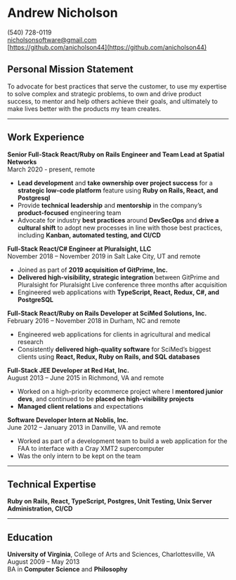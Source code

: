 # Andrew Nicholson
(540) 728-0119  
[nicholsonsoftware@gmail.com](nicholsonsoftware@gmail.com)  
[https://github.com/anicholson44](https://github.com/anicholson44)  

## Personal Mission Statement

To advocate for best practices that serve the customer, to use my expertise to solve complex and strategic problems, to own and drive product success, to mentor and help others achieve their goals, and ultimately to make lives better with the products my team creates.

--- 

## Work Experience  

**Senior Full-Stack React/Ruby on Rails Engineer and Team Lead at Spatial Networks**  
March 2020 - present, remote
* **Lead development** and **take ownership over project success** for a **strategic low-code platform** feature using **Ruby on Rails, React, and Postgresql**
* Provide **technical leadership** and **mentorship** in the company’s **product-focused** engineering team
* Advocate for industry **best practices** around **DevSecOps** and **drive a cultural shift** to adopt new processes in line with those best practices, including **Kanban, automated testing, and CI/CD**


**Full-Stack React/C# Engineer at Pluralsight, LLC**  
November 2018 – November 2019 in Salt Lake City, UT and remote
* Joined as part of **2019 acquisition of GitPrime, Inc.**
* **Delivered high-visibility, strategic integration** between GitPrime and Pluralsight for Pluralsight Live conference three months after acquisition
* Engineered web applications with **TypeScript, React, Redux, C#, and PostgreSQL**


**Full-Stack React/Ruby on Rails Developer at SciMed Solutions, Inc.**  
February 2016 – November 2018 in Durham, NC and remote
* Engineered web applications for clients in agricultural and medical research 
* Consistently **delivered high-quality software** for SciMed’s biggest clients using **React, Redux, Ruby on Rails, and SQL databases**


**Full-Stack JEE Developer at Red Hat, Inc.**  
August 2013 – June 2015 in Richmond, VA and remote
* Worked on a high-priority ecommerce project where I **mentored junior devs**, and continued to be **placed on high-visibility projects**
* **Managed client relations** and expectations

**Software Developer Intern at Noblis, Inc.**  
June 2012 – January 2013 in Danville, VA and remote
* Worked as part of a development team to build a web application for the FAA to interface with a Cray XMT2 supercomputer
* Was the only intern to be kept on the team

---

## Technical Expertise  

**Ruby on Rails, React, TypeScript, Postgres, Unit Testing, Unix Server Administration, CI/CD**

---

## Education
**University of Virginia**, College of Arts and Sciences, Charlottesville, VA  
August 2009 – May 2013  
BA in **Computer Science** and **Philosophy**  
